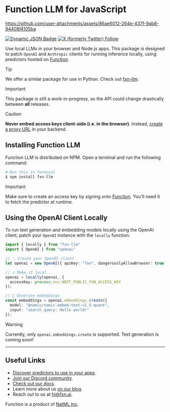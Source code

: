 # Function LLM for JavaScript

https://github.com/user-attachments/assets/86ae6012-264e-437f-9ab8-94408f4105ba

[![Dynamic JSON Badge](https://img.shields.io/badge/dynamic/json?url=https%3A%2F%2Fdiscord.com%2Fapi%2Finvites%2Fy5vwgXkz2f%3Fwith_counts%3Dtrue&query=%24.approximate_member_count&logo=discord&logoColor=white&label=Function%20community)](https://fxn.ai/community)
[![X (formerly Twitter) Follow](https://img.shields.io/twitter/follow/fxnai)](https://twitter.com/fxnai)

Use local LLMs in your browser and Node.js apps. This package is designed to patch `OpenAI` and `Anthropic` clients for running inference locally, using predictors hosted on [Function](https://fxn.ai/explore).

> [!TIP]
> We offer a similar package for use in Python. Check out [fxn-llm](https://github.com/fxnai/fxn-llm).

> [!IMPORTANT]
> This package is still a work-in-progress, so the API could change drastically between **all** releases.

> [!CAUTION]
> **Never embed access keys client-side (i.e. in the browser)**. Instead, [create a proxy URL](https://docs.fxn.ai/insiders/keys#in-the-browser) in your backend.

## Installing Function LLM
Function LLM is distributed on NPM. Open a terminal and run the following command:
```bash
# Run this in Terminal
$ npm install fxn-llm
```

> [!IMPORTANT]
> Make sure to create an access key by signing onto [Function](https://fxn.ai/settings/developer). You'll need it to fetch the predictor at runtime.

## Using the OpenAI Client Locally
To run text generation and embedding models locally using the OpenAI client, patch your `OpenAI` instance with the `locally` function:
```ts
import { locally } from "fxn-llm"
import { OpenAI } from "openai"

// 💥 Create your OpenAI client
let openai = new OpenAI({ apiKey: "fxn", dangerouslyAllowBrowser: true });

// 🔥 Make it local
openai = locally(openai, {
  accessKey: process.env.NEXT_PUBLIC_FXN_ACCESS_KEY
});

// 🚀 Generate embeddings
const embeddings = openai.embeddings.create({
  model: "@nomic/nomic-embed-text-v1.5-quant",
  input: "search_query: Hello world!"
});
```

> [!WARNING]
> Currently, only `openai.embeddings.create` is supported. Text generation is coming soon!

___

## Useful Links
- [Discover predictors to use in your apps](https://fxn.ai/explore).
- [Join our Discord community](https://fxn.ai/community).
- [Check out our docs](https://docs.fxn.ai).
- Learn more about us [on our blog](https://blog.fxn.ai).
- Reach out to us at [hi@fxn.ai](mailto:hi@fxn.ai).

Function is a product of [NatML Inc](https://github.com/natmlx).